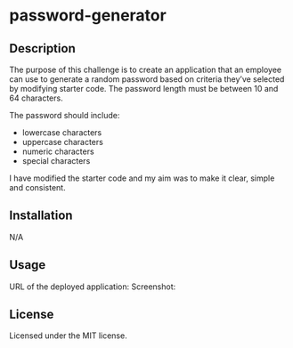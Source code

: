 # password-generator


## Description

The purpose of this challenge is to create an application that an employee can use to generate a random password based on criteria they’ve selected by modifying starter code. The password length must be between 10 and 64 characters.

The password should include:
- lowercase characters
- uppercase characters
- numeric characters
- special characters

I have modified the starter code and my aim was to make it clear, simple and consistent.

## Installation
N/A

## Usage
URL of the deployed application: 
Screenshot: 

## License
Licensed under the MIT license.